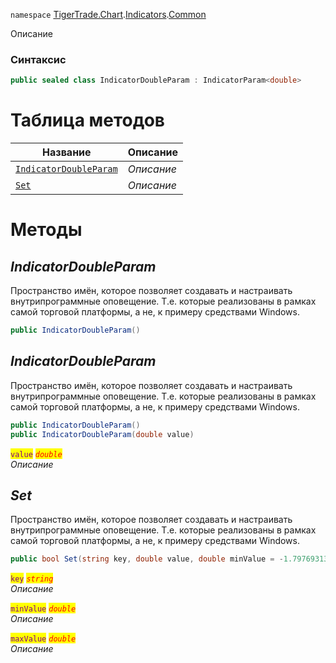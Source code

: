 
`namespace` [TigerTrade.Chart](../../../TigerTrade.Chart.md).[Indicators](../../../TigerTrade.Chart/Indicators.md).[Common](../../../TigerTrade.Chart/Indicators/Common.md)


Описание

### Синтаксис
```csharp
public sealed class IndicatorDoubleParam : IndicatorParam<double>
```


# Таблица методов
| Название | Описание |
| --- | --- |
| [`IndicatorDoubleParam`](./IndicatorDoubleParam.cs/Методы/IndicatorDoubleParam.md) | *Описание* |
| [`Set`](./IndicatorDoubleParam.cs/Методы/Set.md) | *Описание* |





# Методы

## *IndicatorDoubleParam*
Пространство имён, которое позволяет создавать и настраивать внутрипрограммные оповещение. Т.е. которые реализованы в рамках самой торговой платформы, а не, к примеру средствами Windows.

```csharp
public IndicatorDoubleParam()
```


## *IndicatorDoubleParam*
Пространство имён, которое позволяет создавать и настраивать внутрипрограммные оповещение. Т.е. которые реализованы в рамках самой торговой платформы, а не, к примеру средствами Windows.

```csharp
public IndicatorDoubleParam()
public IndicatorDoubleParam(double value)
```

<mark style="color:purple;">`value`</mark> <mark style="color:red;">*`double`*</mark>  
 *Описание*  



## *Set*
Пространство имён, которое позволяет создавать и настраивать внутрипрограммные оповещение. Т.е. которые реализованы в рамках самой торговой платформы, а не, к примеру средствами Windows.

```csharp
public bool Set(string key, double value, double minValue = -1.7976931348623157E+308, double maxValue = 1.7976931348623157E+308)
```
<mark style="color:purple;">`key`</mark> <mark style="color:red;">*`string`*</mark>  
 *Описание*  

<mark style="color:purple;">`minValue`</mark> <mark style="color:red;">*`double`*</mark>  
 *Описание*  

<mark style="color:purple;">`maxValue`</mark> <mark style="color:red;">*`double`*</mark>  
 *Описание*  



